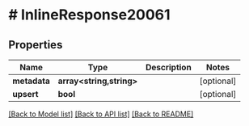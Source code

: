 # # InlineResponse20061

## Properties

Name | Type | Description | Notes
------------ | ------------- | ------------- | -------------
**metadata** | **array<string,string>** |  | [optional]
**upsert** | **bool** |  | [optional]

[[Back to Model list]](../../README.md#models) [[Back to API list]](../../README.md#endpoints) [[Back to README]](../../README.md)
